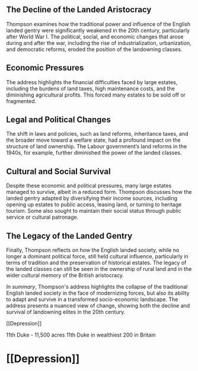 ## The Decline of the Landed Aristocracy
Thompson examines how the traditional power and influence of the English landed gentry were significantly weakened in the 20th century, particularly after World War I. The political, social, and economic changes that arose during and after the war, including the rise of industrialization, urbanization, and democratic reforms, eroded the position of the landowning classes.
    
## Economic Pressures
The address highlights the financial difficulties faced by large estates, including the burdens of land taxes, high maintenance costs, and the diminishing agricultural profits. This forced many estates to be sold off or fragmented.
    
## Legal and Political Changes
The shift in laws and policies, such as land reforms, inheritance taxes, and the broader move toward a welfare state, had a profound impact on the structure of land ownership. The Labour government’s land reforms in the 1940s, for example, further diminished the power of the landed classes.
    
## Cultural and Social Survival
 Despite these economic and political pressures, many large estates managed to survive, albeit in a reduced form. Thompson discusses how the landed gentry adapted by diversifying their income sources, including opening up estates to public access, leasing land, or turning to heritage tourism. Some also sought to maintain their social status through public service or cultural patronage.
    
## The Legacy of the Landed Gentry
Finally, Thompson reflects on how the English landed society, while no longer a dominant political force, still held cultural influence, particularly in terms of tradition and the preservation of historical estates. The legacy of the landed classes can still be seen in the ownership of rural land and in the wider cultural memory of the British aristocracy.
    

_In summary_, Thompson's address highlights the collapse of the traditional English landed society in the face of modernizing forces, but also its ability to adapt and survive in a transformed socio-economic landscape. The address presents a nuanced view of change, showing both the decline and survival of landowning elites in the 20th century.

[[Depression]]


11th Duke - 11,500 acres
11th Duke in wealthiest 200 in Britain 

# [[Depression]]



